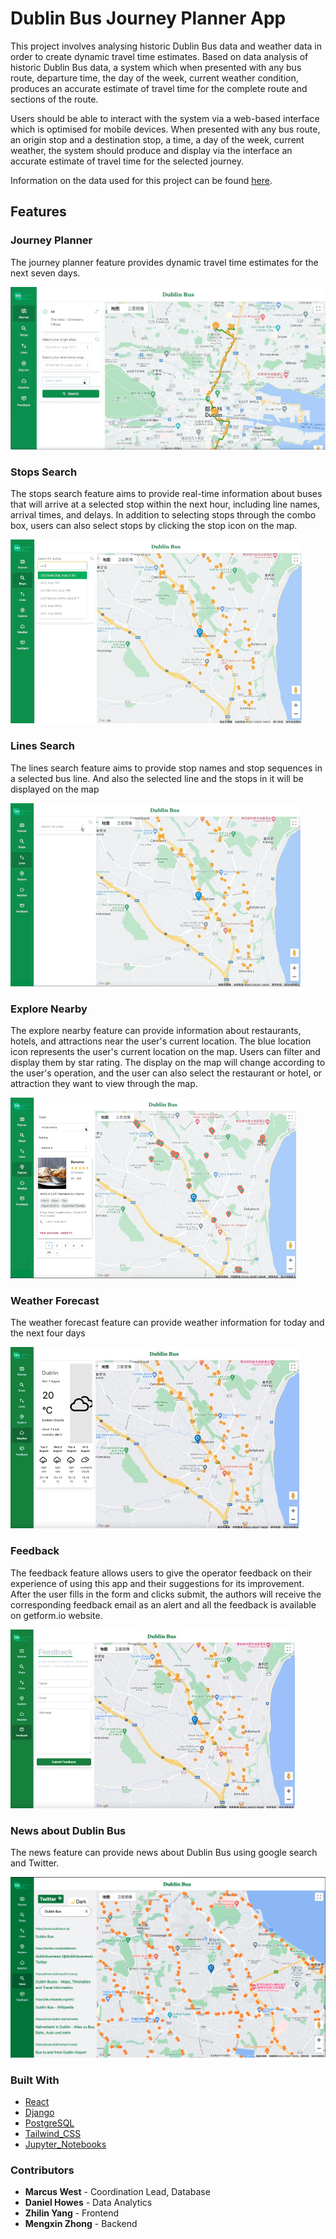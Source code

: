 # Dublin Bus Journey Planner App


This project involves analysing historic Dublin Bus data and weather data in order to create dynamic travel time estimates. Based on data analysis of historic Dublin Bus data, a system which when presented with any bus route, departure time, the day of the week, current weather condition, produces an accurate estimate of travel time for the complete route and sections of the route.

Users should be able to interact with the system via a web-based interface which is optimised for mobile devices. When presented with any bus route, an origin stop and a destination stop, a time, a day of the week, current weather, the system should produce and display via the interface an accurate estimate of travel time for the selected journey.

Information on the data used for this project can be found [here](data/README.md).

## Features

### Journey Planner

The journey planner feature provides dynamic travel time estimates for the next seven days. 

![Journey Planner](frontend/src/data/Journey_Planner.gif)

### Stops Search

The stops search feature aims to provide real-time information about buses that will arrive at a selected stop within the next hour, including line names, arrival times, and delays. In addition to selecting stops through the combo box, users can also select stops by clicking the stop icon on the map.

![Stops Search](frontend/src/data/Stop_Search.gif)

### Lines Search

The lines search feature aims to provide stop names and stop sequences in a selected bus line. And also the selected line and the stops in it will be displayed on the map

![Lines Search](frontend/src/data/Line_Search.gif)

### Explore Nearby

The explore nearby feature can provide information about restaurants, hotels, and attractions near the user's current location. The blue location icon represents the user's current location on the map. Users can filter and display them by star rating. The display on the map will change according to the user's operation, and the user can also select the restaurant or hotel, or attraction they want to view through the map.

![Explore Nearby](frontend/src/data/Explore_Nearby.gif)

### Weather Forecast

The weather forecast feature can provide weather information for today and the next four days 

![Weather Forecast](frontend/src/data/Weather_Forecast.jpg)

### Feedback

The feedback feature allows users to give the operator  feedback on their experience of using this app and their suggestions for its improvement. After the user fills in the form and clicks submit, the authors will receive the corresponding feedback email as an alert and all the feedback is available on getform.io website.

![Feedback](frontend/src/data/Feedback.jpg)

### News about Dublin Bus

The news feature can provide news about Dublin Bus using google search and Twitter.

![News about Dublin Bus](frontend/src/data/News.png)

### Built With
- [React](https://react.dev/)
- [Django](https://www.djangoproject.com/)
- [PostgreSQL](https://www.postgresql.org/)
- [Tailwind_CSS](https://tailwindcss.com/)
- [Jupyter_Notebooks](https://jupyter.org/)

### Contributors
- <b>Marcus West</b> - Coordination Lead, Database
- <b>Daniel Howes</b> - Data Analytics
- <b>Zhilin Yang</b> - Frontend
- <b>Mengxin Zhong</b> - Backend


